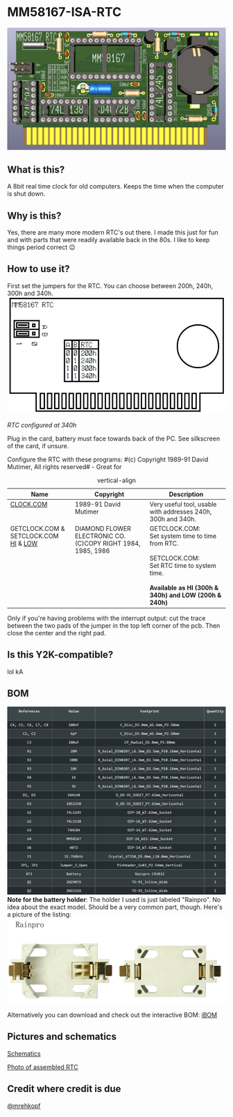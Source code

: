 # MM58167-ISA-RTC
![header](./info/rtc.jpg)

## What is this?
A 8bit real time clock for old computers. Keeps the time when the computer is shut down.

## Why is this?
Yes, there are many more modern RTC's out there. I made this just for fun and with parts that were readily available back in the 80s. I like to keep things period correct 😉

## How to use it?
First set the jumpers for the RTC. You can choose between 200h, 240h, 300h and 340h.
![jumpers](./info/jumpers.png)

*RTC configured at 340h*

Plug in the card, battery must face towards back of the PC. See silkscreen of the card, if unsure.

Configure the RTC with these programs:
   #(c) Copyright 1989-91   David Mutimer,   All rights reserved# - Great for


<table id="verticalalign">
    <caption>vertical-align</caption>
    <thead>
        <tr>
            <th>Name</th>
            <th>Copyright</th>
            <th>Description</th>
        </tr>
    </thead>
    <tbody>
        <tr>
            <td align="left" valign="top"><a href="./prog/CLOCK.COM">CLOCK.COM</a></td>
            <td align="left" valign="top">1989-91   David Mutimer</td>
            <td align="left" valign="top">Very useful tool, usable with addresses 240h, 300h and 340h.</td>
        </tr>
        <tr>
            <td align="left" valign="top">GETCLOCK.COM & SETCLOCK.COM <br/><a href="./prog/hi/">HI</a> & <a href="./prog/low/">LOW</a></td>
            <td align="left" valign="top">DIAMOND FLOWER ELECTRONIC CO. (C)COPY RIGHT 1984, 1985, 1986</td>
            <td align="left" valign="top">GETCLOCK.COM:<br>Set system time to time from RTC.<br><br>SETCLOCK.COM:<br>Set RTC time to system time.<br><br><b>Available as HI (300h & 340h) and LOW (200h & 240h)</b></td>
        </tr>
    </tbody>
</table>


Only if you're having problems with the interrupt output: cut the trace between the two pads of the jumper in the top left corner of the pcb. Then close the center and the right pad.

## Is this Y2K-compatible?
lol kA

## BOM
![header](./info/bom.PNG)
**Note for the battery holder**: The holder I used is just labeled "Rainpro". No idea about the exact model. Should be a very common part, though. Here's a picture of the listing:
![header](./info/battery.png)

Alternatively you can download and check out the interactive BOM:
[iBOM](./info/ibom.html)

## Pictures and schematics
[Schematics](./info/schematics.pdf)

[Photo of assembled RTC](./info/assembled.jpg)

## Credit where credit is due
[@mrehkopf](https://github.com/mrehkopf)
